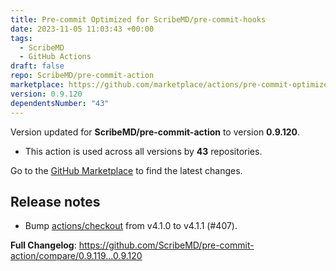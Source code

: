 ```yaml
---
title: Pre-commit Optimized for ScribeMD/pre-commit-hooks
date: 2023-11-05 11:03:43 +00:00
tags:
  - ScribeMD
  - GitHub Actions
draft: false
repo: ScribeMD/pre-commit-action
marketplace: https://github.com/marketplace/actions/pre-commit-optimized-for-scribemd-pre-commit-hooks
version: 0.9.120
dependentsNumber: "43"
---
```



Version updated for **ScribeMD/pre-commit-action** to version **0.9.120**.
- This action is used across all versions by **43** repositories.

Go to the [GitHub Marketplace](https://github.com/marketplace/actions/pre-commit-optimized-for-scribemd-pre-commit-hooks) to find the latest changes.

## Release notes

- Bump [actions/checkout](https://github.com/actions/checkout) from v4.1.0 to v4.1.1 (#407).

**Full Changelog**: https://github.com/ScribeMD/pre-commit-action/compare/0.9.119...0.9.120
